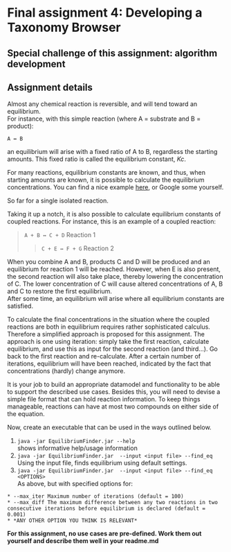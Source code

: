 # Final assignment 4: Developing a Taxonomy Browser #

## Special challenge of this assignment: algorithm development ##

## Assignment details ##

Almost any chemical reaction is reversible, and will tend toward an equilibrium.  
For instance, with this simple reaction (where A = substrate and B = product):

`A ↔ B`  

an equilibrium will arise with a fixed ratio of A to B, regardless the starting amounts.
This fixed ratio is called the equilibrium constant, *Kc*.

For many reactions, equilibrium constants are known, and thus, when starting amounts are known, it is possible to calculate the equilibrium concentrations. You can find a nice example [here](http://chemwiki.ucdavis.edu/Core/Physical_Chemistry/Equilibria/Chemical_Equilibria/Calculating_an_Equilibrium_Concentration), or Google some yourself.

So far for a single isolated reaction.

Taking it up a notch, it is also possible to calculate equilibrium constants of coupled reactions. For instance, this is an example of a coupled reaction:

> `A + B ↔ C + D` Reaction 1
> > `C + E ↔ F + G` Reaction 2

When you combine A and B, products C and D will be produced and an equilibrium for reaction 1 will be reached. However, when E is also present, the second reaction will also take place, thereby lowering the concentration of C. The lower concentration of C will cause altered concentrations of A, B and C to restore the first equilibrium.  
After some time, an equilibrium will arise where all equilibrium constants are satisfied.

To calculate the final concentrations in the situation where the coupled reactions are both in equilibrium requires rather sophisticated calculus. Therefore a simplified approach is proposed for this assignment. The approach is one using iteration: simply take the first reaction, calculate equilibrium, and use this as input for the second reaction (and third...). Go back to the first reaction and re-calculate. After a certain number of iterations, equilibrium will have been reached, indicated by the fact that concentrations (hardly) change anymore.

It is your job to build an appropriate datamodel and functionality to be able to support the described use cases. Besides this, you will need to devise a simple file format that can hold reaction information. To keep things manageable, reactions can have at most two compounds on either side of the equation.

Now, create an executable that can be used in the ways outlined below.   

  1. ```java -jar EquilibriumFinder.jar --help```  
    shows informative help/usage information
  2. ```java -jar EquilibriumFinder.jar  --input <input file> --find_eq```  
   Using the input file, finds equilibrium using default settings.   
  3. ```java -jar EquilibriumFinder.jar  --input <input file> --find_eq <OPTIONS>```  
   As above, but with specified options for:  

    * --max_iter Maximum number of iterations (default = 100)  
    * --max_diff The maximum difference between any two reactions in two consecutive iterations before equilibrium is declared (default = 0.001)  
    * *ANY OTHER OPTION YOU THINK IS RELEVANT*

**For this assignment, no use cases are pre-defined. Work them out yourself and describe them well in your readme.md**  
